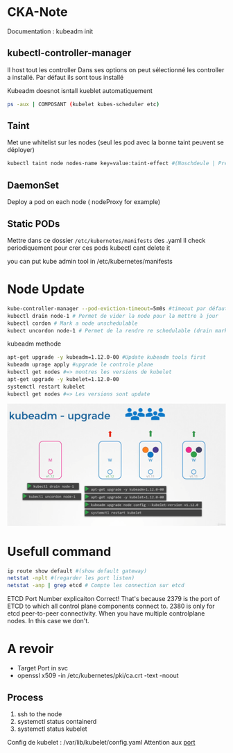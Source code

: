 # CKA-Note

Documentation :
kubeadm init 


## kubectl-controller-manager
Il host tout les controller
Dans ses options on peut sélectionné les controller a installé. Par défaut ils sont tous installé

Kubeadm doesnot isntall kueblet automatiquement

```bash
ps -aux | COMPOSANT (kubelet kubes-scheduler etc)
```

## Taint
Met une whitelist sur les nodes (seul les pod avec la bonne taint peuvent se déployer)
```bash
kubectl taint node nodes-name key=value:taint-effect #(Noschdeule | PreferNoSchedule | NoExecute )
```

## DaemonSet
Deploy a pod on each node ( nodeProxy for example)

## Static PODs
Mettre dans ce dossier `/etc/kubernetes/manifests` des .yaml
Il check periodiquement pour crer ces pods 
kubectl cant delete it

you can put kube admin tool in /etc/kubernetes/manifests

# Node Update

```bash
kube-controller-manager --pod-eviction-timeout=5m0s #timeout par défaut avant qu'une node sois considérer ko
kubectl drain node-1 # Permet de vider la node pour la mettre à jour
kubectl cordon # Mark a node unschedulable
kubect uncordon node-1 # Permet de la rendre re schedulable (drain mark it unschidaalble)
```

kubeadm methode
```bash
apt-get upgrade -y kubeadm=1.12.0-00 #Update kubeadm tools first
kubeadm uprage apply #upgrade le controle plane
kubectl get nodes #=> montres les versions de kubelet
apt-get upgrade -y kubelet=1.12.0-00
systemctl restart kubelet
kubectl get nodes #=> Les versions sont update
```

![](./upgrade%20worker.png)

# Usefull command
```bash
ip route show default #(show default gateway)
netstat -nplt #(regarder les port listen)
netstat -anp | grep etcd # Compte les connection sur etcd
```
ETCD Port Number explicaiton
Correct! That's because 2379 is the port of ETCD to which all control plane components connect to. 2380 is only for etcd peer-to-peer connectivity. When you have multiple controlplane nodes. In this case we don't.

# A revoir 
- Target Port in svc
- openssl x509 -in  /etc/kubernetes/pki/ca.crt -text -noout

## Process 
1. ssh to the node
2. systemctl status containerd
3. systemctl status kubelet

Config de kubelet : /var/lib/kubelet/config.yaml
Attention aux [port](https://kubernetes.io/docs/reference/networking/ports-and-protocols/)
   
